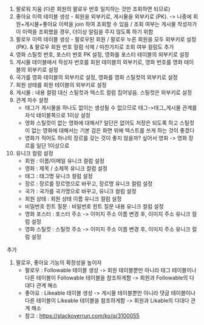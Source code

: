 1. 팔로워 지움 (다른 회원의 팔로우 번호 일치하는 것만 조회하면 되므로)
2. 좋아요 이력 테이블 생성 - 회원을 외부키로, 게시물을 외부키로 (PK). -> 나중에 회원+게시물+좋아요 이력을 join 하여 조회할 수 있음 / 조회 여부는 게시물 작성자가 이 이력을 조회했을 경우, 더이상 알림을 주지 않도록 하기 위함
3. 팔로우 이력 테이블 생성 - 팔로우된 회원 / 팔로우 누른 회원을 모두 외부키로 설정(PK). & 팔로우 회원 번호 컬럼 삭제 / 마찬가지로 조회 여부 컬럼도 추가
4. 영화 스틸컷 번호, 포스터 번호 PK 설정, 영화를 포스터 테이블의 외부키로 설정
5. 게시물 테이블에서 작성자 번호를 회원 테이블의 외부키로, 영화 번호를 영화  테이블의 외부키로 설정
6. 국가를 영화 테이블의 외부키로 설정, 영화를 영화 스틸컷의 외부키로 설정
7. 회원 상태를 회원 테이블의 외부키로 설정
8. 게시물 : 내용 컬럼 대신 스틸컷과 텍스트 컬럼 집어넣음. 스틸컷은 외부키로 설정
9. 관계 차수 설정 
   - 태그가 게시물을 하나도 없이는 생성될 수 없으므로 태그->태그_게시물 관계를 자식 테이블쪽으로 1이상 설정
   - 영화 스틸컷이 없는 영화에 대해서? 일단은 없어도 저장은 되도록 하고 스틸컷이 없는 영화에 대해서는 기본 검은 화면 위에 텍스트를 쓰게 하는 것이 좋겠다
   - 영화가 적어도 하나의 장르를 갖는 것이 좋지 않을까? 싶어서 영화 -> 영화 장르를 일단 1이상으로
10. 유니크 컬럼 설정
    - 회원 : 이름/이메일 유니크 컬럼 설정
    - 영화 : 제목 / 소제목 유니크 컬럼 설정
    - 태그 : 태그명 유니크 컬럼 설정
    - 장르 : 장르를 장르명으로 바꾸고, 장르명 유니크 컬럼 설정
    - 국가 : 국가를 국가명으로 바꾸고, 유니크 컬럼 설정
    - 회원 상태 : 회원 상태 이름 유니크 컬럼 설정
    - 비밀번호 힌트 질문 : 비밀번호 힌트 질문 내용 유니크 컬럼 설정
    - 영화 포스터 : 포스터 주소 -> 이미지 주소 이름 변경 후, 이미지 주소 유니크 컬럼 설정
    - 영화 스틸컷 : 스틸컷 주소 -> 이미지 주소 이름 변경 후, 이미지 주소 유니크 컬럼 설정
    

추가
1. 팔로우, 좋아요 기능의 확장성을 높이자
   - 팔로우 : Followable 테이블 생성 -> 회원 테이블뿐만 아니라 태그 테이블이나 다른 테이블이 Followable 테이블을 참조하게함 -> 회원과 Followable의 다대다 관계 해소
   - 좋아요 : Likeable 테이블 생성 -> 게시물 테이블뿐만 아니라 댓글 테이블이나 다른 테이블이 Likeable 테이블을 참조하게함 ->  회원과 Likable의 다대다 관계 해소
   - 참고 : https://stackoverrun.com/ko/q/3100055
